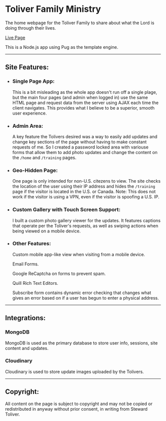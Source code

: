 # Toliver Family Ministry

The home webpage for the Toliver Family to share about what the Lord is doing through their lives.

[Live Page](https://tfministry.net)

This is a Node.js app using Pug as the template engine.

---

## Site Features:
- ### Single Page App:
    This is a bit misleading as the whole app doesn't run off a single plage, but the main four pages (and admin when logged in) use the same HTML page and request data from the server using AJAX each time the client navigates. This provides what I believe to be a superior, smooth user experience.

- ### Admin Area:
    A key feature the Tolivers desired was a way to easily add updates and change key sections of the page without having to make constant requests of me. So I created a password locked area with variouse forms that allow them to add photo updates and change the content on the `/home` and `/training` pages.

- ### Geo-Hidden Page:
    One page is only intended for non-U.S. citezens to view. The site checks the location of the user using their IP address and hides the `/training` page if the visitor is located in the U.S. or Canada. Note: This does not work if the visitor is using a VPN, even if the visitor is spoofing a U.S. IP.

- ### Custom Gallery with Touch Screen Support:
    I built a custom photo gallery viewer for the updates. It features captions that operate per the Toliver's requests, as well as swiping actions when being viewed on a mobile device.

- ### Other Features:
    Custom mobile app-like view when visiting from a mobile device.

    Email Forms.

    Google ReCaptcha on forms to prevent spam.

    Quill Rich Text Editors.

    Subscribe form contains dynamic error checking that changes what gives an error based on if a user has begun to enter a physical address.

---

## Integrations:

### MongoDB
MongoDB is used as the primary database to store user info, sessions, site content and updates.

### Cloudinary
Cloudinary is used to store update images uploaded by the Tolivers.

---

## Copyright:
All content on the page is subject to copyright and may not be copied or redistributed in anyway without prior consent, in writing from Steward Toliver.
